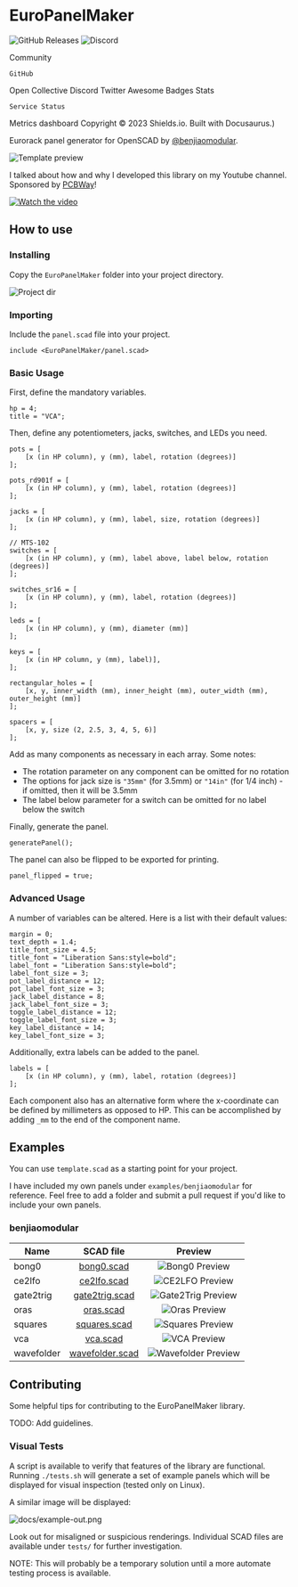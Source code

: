 # EuroPanelMaker

![GitHub Releases](https://img.shields.io/github/release/benjiaomodular/EuroPanelMaker?sort=date) ![Discord](https://img.shields.io/discord/1085224368126312468?link=https%3A%2F%2Fdiscord.gg%2F4ze9BMehXX)

Community

    GitHub

Open Collective
Discord
Twitter
Awesome Badges
Stats

    Service Status

Metrics dashboard
Copyright © 2023 Shields.io. Built with Docusaurus.)


Eurorack panel generator for OpenSCAD by [@benjiaomodular](https://www.instagram.com/benjiaomodular/).

![Template preview](preview.png)

I talked about how and why I developed this library on my Youtube channel. Sponsored by [PCBWay](https://pcbway.com)!

[![Watch the video](https://img.youtube.com/vi/8PgxXPMlfh4/0.jpg)](https://youtu.be/8PgxXPMlfh4)

## How to use

### Installing

Copy the `EuroPanelMaker` folder into your project directory.

![Project dir](projectdir.png)

### Importing

Include the `panel.scad` file into your project.
```
include <EuroPanelMaker/panel.scad>
```

### Basic Usage

First, define the mandatory variables.
```
hp = 4;
title = "VCA";
```

Then, define any potentiometers, jacks, switches, and LEDs you need.
```
pots = [
    [x (in HP column), y (mm), label, rotation (degrees)]
];

pots_rd901f = [
    [x (in HP column), y (mm), label, rotation (degrees)]
];

jacks = [
    [x (in HP column), y (mm), label, size, rotation (degrees)]
];

// MTS-102
switches = [
    [x (in HP column), y (mm), label above, label below, rotation (degrees)]
];

switches_sr16 = [
    [x (in HP column), y (mm), label, rotation (degrees)]
];

leds = [
    [x (in HP column), y (mm), diameter (mm)]
];

keys = [
    [x (in HP column, y (mm), label)],
];

rectangular_holes = [
    [x, y, inner_width (mm), inner_height (mm), outer_width (mm), outer_height (mm)]
];

spacers = [
    [x, y, size (2, 2.5, 3, 4, 5, 6)]
];
```

Add as many components as necessary in each array. Some notes:

- The rotation parameter on any component can be omitted for no rotation
- The options for jack size is `"35mm"` (for 3.5mm) or `"14in"` (for 1/4 inch) - if omitted, then it will be 3.5mm
- The label below parameter for a switch can be omitted for no label below the switch

Finally, generate the panel.
```
generatePanel();
```
The panel can also be flipped to be exported for printing.
```
panel_flipped = true;
```

### Advanced Usage
A number of variables can be altered. Here is a list with their default values:
```
margin = 0;
text_depth = 1.4;
title_font_size = 4.5;
title_font = "Liberation Sans:style=bold";
label_font = "Liberation Sans:style=bold";
label_font_size = 3;
pot_label_distance = 12;
pot_label_font_size = 3;
jack_label_distance = 8;
jack_label_font_size = 3;
toggle_label_distance = 12;
toggle_label_font_size = 3;
key_label_distance = 14;
key_label_font_size = 3;
```

Additionally, extra labels can be added to the panel.
```
labels = [
    [x (in HP column), y (mm), label, rotation (degrees)]
];
```

Each component also has an alternative form where the x-coordinate can be defined by millimeters as opposed to HP. This can be accomplished by adding `_mm` to the end of the component name.

## Examples
You can use `template.scad` as a starting point for your project.

I have included my own panels under `examples/benjiaomodular` for reference. Feel free to add a folder and submit a pull request if you'd like to include your own panels. 

### benjiaomodular
| Name   |      SCAD file      | Preview |
|----------|:-------------:|:------:|
| bong0 | [bong0.scad](examples/benjiaomodular/bong0.scad) | ![Bong0 Preview](examples/benjiaomodular/bong0.png) |
| ce2lfo | [ce2lfo.scad](examples/benjiaomodular/ce2lfo.scad) | ![CE2LFO Preview](examples/benjiaomodular/ce2lfo.png) |
| gate2trig | [gate2trig.scad](examples/benjiaomodular/gate2trig.scad) | ![Gate2Trig Preview](examples/benjiaomodular/gate2trig.png)|
| oras | [oras.scad](examples/benjiaomodular/oras.scad) | ![Oras Preview](examples/benjiaomodular/oras.png)|
| squares | [squares.scad](examples/benjiaomodular/squares.scad) | ![Squares Preview](examples/benjiaomodular/squares.png)|
| vca | [vca.scad](examples/benjiaomodular/vca.scad) | ![VCA Preview](examples/benjiaomodular/vca.png)|
| wavefolder | [wavefolder.scad](examples/benjiaomodular/wavefolder.scad) | ![Wavefolder Preview](examples/benjiaomodular/wavefolder.png)|


## Contributing

Some helpful tips for contributing to the EuroPanelMaker library. 

TODO: Add guidelines.

### Visual Tests
A script is available to verify that features of the library are functional. Running `./tests.sh` will generate a set of example panels which will be displayed for visual inspection (tested only on Linux).

A similar image will be displayed:

![docs/example-out.png](docs/example-out.png)

Look out for misaligned or suspicious renderings. Individual SCAD files are available under `tests/` for further investigation.

NOTE: This will probably be a temporary solution until a more automate testing process is available.
